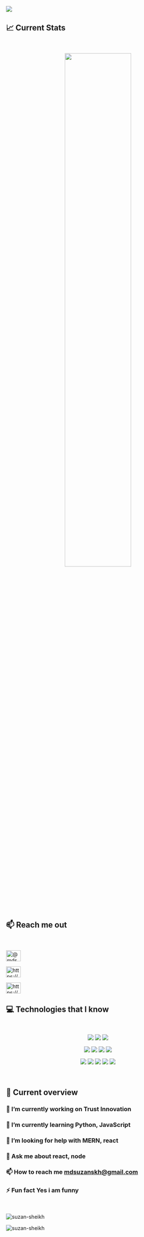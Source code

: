 <a href="https://www.facebook.com/mdsuzanskh">
<img src="https://i.ibb.co/TTLbFmT/github.jpg" />
</a>

## :chart_with_upwards_trend: Current Stats

<br />
<p align="center">
  <img width="60%" src="https://github-readme-streak-stats.herokuapp.com?user=mir-hussain&theme=react&hide_border=true&background=0D1117&stroke=0D1117&fire=FF1CF7&sideLabels=00F0FF&currStreakNum=FF1CF7&ring=FF1CF7&currStreakLabel=FF1CF7&sideNums=00F0FF" />
</p>

## :mailbox: Reach me out

<br />

<p align="left">
<a href="https://twitter.com/@mdsuzanksh" target="blank"><img align="center" src="https://i.ibb.co/V2GBgs7/twiter.gif" alt="@mdsuzanksh" height="30" width="40" /></a>

<a href="https://fb.com/https://www.facebook.com/mdsuzanskh" target="blank"><img align="center" src="https://raw.githubusercontent.com/rahuldkjain/github-profile-readme-generator/master/src/images/icons/Social/facebook.svg" alt="https://www.facebook.com/mdsuzanskh" height="30" width="40" /></a>

<a href="https://www.linkedin.com/in/mdsuzanskh" target="blank"><img align="center" src="https://i.ibb.co/VDbT4Zy/icons8-linkedin.gif" alt="https://www.facebook.com/mdsuzanskh" height="30" width="40" /></a>

</p>

## :computer: Technologies that I know

<br>
<p align="center">
<img src="https://github.com/mir-hussain/mir-hussain/blob/main/images/icons/HTML.png"/>
<img src="https://github.com/mir-hussain/mir-hussain/blob/main/images/icons/css.png"/>
<img src="https://github.com/mir-hussain/mir-hussain/blob/main/images/icons/JavaScript.png"/>
</p>
<p align="center">
<img src="https://github.com/mir-hussain/mir-hussain/blob/main/images/icons/react.png"/>
<img src="https://github.com/mir-hussain/mir-hussain/blob/main/images/icons/redux.png"/>
<img src="https://github.com/mir-hussain/mir-hussain/blob/main/images/icons/tailwind.png"/>
<img src="https://github.com/mir-hussain/mir-hussain/blob/main/images/icons/firebase.png"/>
</p>
<p align="center">
<img src="https://github.com/mir-hussain/mir-hussain/blob/main/images/icons/node.png"/>
<img src="https://i.ibb.co/Z80CSLD/Icon.jpg"/>
<img src="https://github.com/mir-hussain/mir-hussain/blob/main/images/icons/express.png"/>
<img src="https://github.com/mir-hussain/mir-hussain/blob/main/images/icons/mongo.png"/>
<img src="https://i.ibb.co/pLcWzy1/icons8-github.gif"/>
</p><br/>

## :eyes: Current overview

### 🔭 I’m currently working on **Trust Innovation**
### 🌱 I’m currently learning **Python, JavaScript**
### 🤝 I’m looking for help with **MERN, react**
### 💬 Ask me about **react, node**
### 📫 How to reach me **mdsuzanskh@gmail.com**
### ⚡ Fun fact **Yes i am funny**


<br />

<p><img align="left" src="https://github-readme-stats.vercel.app/api/top-langs?username=suzan-sheikh&show_icons=true&locale=en&layout=compact" alt="suzan-sheikh" /></p>

<br />

<p><img align="center" src="https://github-readme-streak-stats.herokuapp.com/?user=suzan-sheikh&" alt="suzan-sheikh" /></p>
